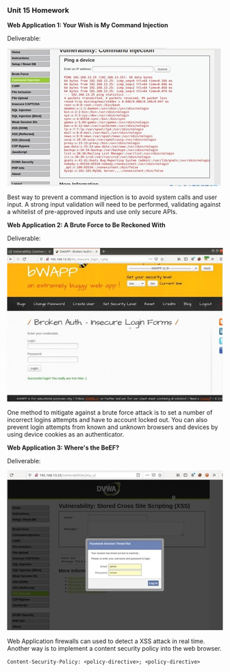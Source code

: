 ### Unit 15 Homework
 
**Web Application 1: Your Wish is My Command Injection**

Deliverable:

![injection1](images/injection1.png) 
 
Best way to prevent a command injection is to avoid system calls and user input. A strong input validation will need to be performed, validating against a whitelist of pre-approved inputs and use only secure APIs.


**Web Application 2: A Brute Force to Be Reckoned With**

Deliverable: 

![brute_force1](images/brute_force1.png)
 
One method to mitigate against a brute force attack is to set a number of incorrect logins attempts and have to account locked out. You can also prevent login attempts from known and unknown browsers and devices by using device cookies as an authenticator.


**Web Application 3: Where's the BeEF?** 

Deliverable:

![beef1](images/beef1.png)
 
Web Application firewalls can used to detect a XSS attack in real time. Another way is to implement a content security policy into the web browser. 

``` 
Content-Security-Policy: <policy-directive>; <policy-directive>
```

